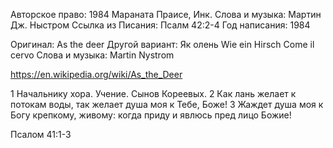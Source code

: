 Авторское право: 1984 Мараната Праисе, Инк.
Слова и музыка: Мартин Дж. Ныстром
Ссылка из Писания: Псалм 42:2-4
Год написания: 1984

Оригинал:
As the deer
Другой вариант:
Як олень
Wie ein Hirsch
Come il cervo
Слова и музыка:
Martin Nystrom

https://en.wikipedia.org/wiki/As_the_Deer

1 Начальнику хора. Учение. Сынов Кореевых.
2 Как лань желает к потокам воды, так желает душа моя к Тебе, Боже!
3 Жаждет душа моя к Богу крепкому, живому: когда приду и явлюсь пред лицо Божие!

Псалом 41:1-3
